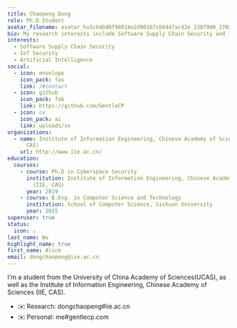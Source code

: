 ```yaml
---
title: Chaopeng Dong
role: Ph.D Student
avatar_filename: avatar_hu3c64bd0f98018e2d901b7c60447ac42e_1387900_270x270_fill_q75_lanczos_center.jpg
bio: My research interests include Software Supply Chain Security and IoT Security.
interests:
  - Software Supply Chain Security
  - IoT Security
  - Artificial Intelligence
social:
  - icon: envelope
    icon_pack: fas
    link: /#contact
  - icon: github
    icon_pack: fab
    link: https://github.com/GentleCP
  - icon: cv
    icon_pack: ai
    link: uploads/xx
organizations:
  - name: Institute of Information Engineering, Chinese Academy of Sciences (IIE,
      CAS)
    url: http://www.iie.ac.cn/
education:
  courses:
    - course: Ph.D in Cyberspace Security
      institution: Institute of Information Engineering, Chinese Academy of Sciences
        (IIE, CAS)
      year: 2019
    - course: B.Eng. in Computer Science and Technology
      institution: School of Computer Science, Sichuan University
      year: 2015
superuser: true
status:
  icon: ☕️
last_name: Wu
highlight_name: true
first_name: Alice
email: dongchaopeng@iie.ac.cn
---
```

I'm a student from the University of China Academy of Sciences(UCAS), as well as the Institute of Information Engineering, Chinese Academy of Sciences (IIE, CAS). 

* ✉️ Research: dongchaopeng#iie.ac.cn
* ✉️ Personal: me#gentlecp.com